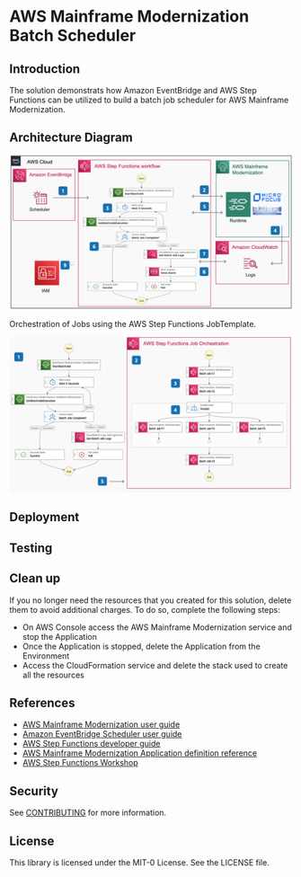 # AWS Mainframe Modernization Batch Scheduler

## Introduction
The solution demonstrats how Amazon EventBridge and AWS Step Functions can be utilized to build a batch job scheduler for AWS Mainframe Modernization.

## Architecture Diagram

![Architecture](images/Batch%20Scheduler%20v1.png)

Orchestration of Jobs using the AWS Step Functions JobTemplate.

![Job Flow](images/Batch%20Scheduler%20Flow%20v1.png)

## Deployment

## Testing

## Clean up
If you no longer need the resources that you created for this solution, delete them to avoid additional charges. To do so, complete the following steps:
* On AWS Console access the AWS Mainframe Modernization service and stop the Application
* Once the Application is stopped, delete the Application from the Environment
* Access the CloudFormation service and delete the stack used to create all the resources

## References

* [AWS Mainframe Modernization user guide](https://docs.aws.amazon.com/m2/latest/userguide/what-is-m2.html)
* [Amazon EventBridge Scheduler user guide](https://docs.aws.amazon.com/scheduler/latest/UserGuide/what-is-scheduler.html)
* [AWS Step Functions developer guide](https://docs.aws.amazon.com/step-functions/latest/dg/welcome.html)
* [AWS Mainframe Modernization Application definition reference](https://docs.aws.amazon.com/m2/latest/userguide/applications-m2-definition.html)
* [AWS Step Functions Workshop](https://catalog.workshops.aws/stepfunctions/en-US)

## Security

See [CONTRIBUTING](CONTRIBUTING.md#security-issue-notifications) for more information.

## License

This library is licensed under the MIT-0 License. See the LICENSE file.


